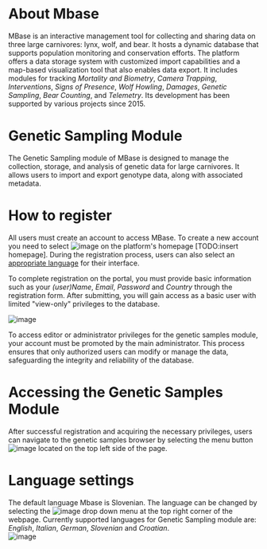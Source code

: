 # About Mbase

MBase is an interactive management tool for collecting and sharing data on three large carnivores: lynx, wolf, and bear. It hosts a dynamic database that supports population monitoring and conservation efforts. The platform offers a data storage system with customized import capabilities and a map-based visualization tool that also enables data export. It includes modules for tracking *Mortality and Biometry*, *Camera Trapping*, *Interventions*, *Signs of Presence*, *Wolf Howling*, *Damages*, *Genetic Sampling*, *Bear Counting*, and *Telemetry*. Its development has been supported by various projects since 2015.

# Genetic Sampling Module

The Genetic Sampling module of MBase is designed to manage the collection, storage, and analysis of genetic data for large carnivores. It allows users to import and export genotype data, along with associated metadata.

# How to register
All users must create an account to access MBase. To create a new account you need to select ![image](https://github.com/user-attachments/assets/b49bea98-814f-4d7c-b62d-69d805be2659) on the platform's homepage [TODO:insert homepage]. During the registration process, users can also select an [appropriate language](Getting-Started-With-Mbase#language-settings) for their interface.

To complete registration on the portal, you must provide basic information such as your *(user)Name*, *Email*, *Password* and *Country* through the registration form. After submitting, you will gain access as a basic user with limited "view-only" privileges to the database.


![image](https://github.com/user-attachments/assets/bac9975b-a210-42e6-80cf-ae3e198c9a0b)

To access editor or administrator privileges for the genetic samples module, your account must be promoted by the main administrator. This process ensures that only authorized users can modify or manage the data, safeguarding the integrity and reliability of the database.

# Accessing the Genetic Samples Module
After successful registration and acquiring the necessary privileges, users can navigate to the genetic samples browser by selecting the menu button ![image](https://github.com/user-attachments/assets/358789ef-32d9-4f20-9e4d-9ff7ec44171d) located on the top left side of the page. 

# Language settings   
The default language Mbase is Slovenian. The language can be changed by selecting the ![image](https://github.com/user-attachments/assets/675192f8-a421-4a41-88bb-29567a84f057) drop down menu at the top right corner of the webpage. Currently supported languages for Genetic Sampling module are: *English*, *Italian*, *German*, *Slovenian* and *Croatian*.  
![image](https://github.com/user-attachments/assets/7d13ff2f-31ff-496e-84d4-aa3086f52b78)




